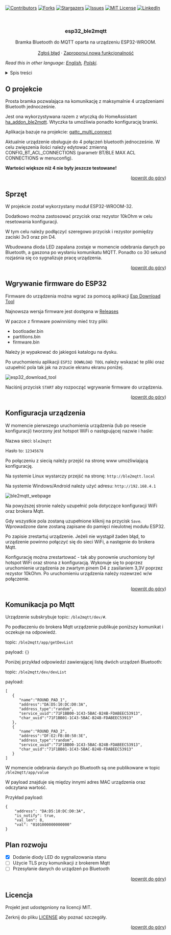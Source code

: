 <div id="top"></div>

[![Contributors][contributors-shield]][contributors-url]
[![Forks][forks-shield]][forks-url]
[![Stargazers][stars-shield]][stars-url]
[![Issues][issues-shield]][issues-url]
[![MIT License][license-shield]][license-url]
[![LinkedIn][linkedin-shield]][linkedin-url]



<br />
<div align="center">

<h3 align="center">esp32_ble2mqtt</h3>

  <p align="center">
    Bramka Bluetooth do MQTT oparta na urządzeniu ESP32-WROOM.
    <br />
    <br />
    <a href="https://github.com/blizniukp/esp32_ble2mqtt/issues">Zgłoś błąd</a>
    ·
    <a href="https://github.com/blizniukp/esp32_ble2mqtt/issues">Zaproponuj nową funkcjonalność</a>
  </p>
</div>


*Read this in other language: [English](README.md), [Polski](README.pl.md).*


<details>
  <summary>Spis treści</summary>
  <ol>
    <li><a href="#o-projekcie">O projekcie</a></li>
    <li><a href="#sprzęt">Sprzęt</a></li>
    <li><a href="#wgrywanie-firmware-do-esp32">Wgrywanie firmware do ESP32</a></li>
    <li><a href="#konfiguracja-urządzenia">Konfiguracja urządzenia</a></li>
    <li><a href="#komunikacja-po-mqtt">Komunikacja po Mqtt</a></li>
    <li><a href="#plan-rozwoju">Plan rozwoju</a></li>
    <li><a href="#licencja">Licencja</a></li>
  </ol>
</details>



<!-- ABOUT THE PROJECT -->
## O projekcie


Prosta bramka pozwalająca na komunikację z maksymalnie 4 urządzeniami Bluetooth jednocześnie.

Jest ona wykorzystywana razem z wtyczką do HomeAssistant [ha_addon_ble2mqtt](https://github.com/blizniukp/ha_addon_ble2mqtt). Wtyczka ta umożliwia ponadto konfigurację bramki.


Aplikacja bazuje na projekcie: [gattc_multi_connect](https://github.com/espressif/esp-idf/tree/22c82a4e28ec331a3f46e0a8f757f6b535f83cc4/examples/bluetooth/bluedroid/ble/gattc_multi_connect)

Aktualnie urządzenie obsługuje do 4 połączeń bluetooth jednocześnie. W celu zwięszenia ilości należy edytować zmienną CONFIG_BT_ACL_CONNECTIONS (parametr BT/BLE MAX ACL CONNECTIONS w menuconfig). 

**Wartości większe niż 4 nie były jeszcze testowane!**

<p align="right">(<a href="#top">powrót do góry</a>)</p>


## Sprzęt

W projekcie został wykorzystany moduł ESP32-WROOM-32.


Dodatkowo można zastosować przycisk oraz rezystor 10kOhm w celu resetowania konfiguracji.

W tym celu należy podłączyć szeregowo przycisk i rezystor pomiędzy zaciski 3v3 oraz pin D4.

Wbudowana dioda LED zapalana zostaje w momencie odebrania danych po Bluetooth, a gaszona po wysłaniu komunikatu MQTT. Ponadto co 30 sekund rozjaśnia się co sygnalizuje pracę urządzenia.

<p align="right">(<a href="#top">powrót do góry</a>)</p>


## Wgrywanie firmware do ESP32

Firmware do urządzenia można wgrać za pomocą aplikacji [Esp Download Tool](https://www.espressif.com/en/support/download/other-tools)


Najnowsza wersja firmware jest dostępna w [Releases](https://github.com/blizniukp/esp32_ble2mqtt/releases)


W paczce z firmware powinniśmy mieć trzy pliki:
- bootloader.bin
- partitions.bin
- firmware.bin

Należy je wypakować do jakiegoś katalogu na dysku.

Po uruchomieniu aplikacji `ESP32 DOWNLOAD TOOL` należy wskazać te pliki oraz uzupełnić pola tak jak na zrzucie ekranu ekranu poniżej.

![esp32_download_tool](/img/esp32_download_tool.png)

Naciśnij przycisk `START` aby rozpocząć wgrywanie firmware do urządzenia.

<p align="right">(<a href="#top">powrót do góry</a>)</p>


## Konfiguracja urządzenia

W momencie pierwszego uruchomienia urządzenia (lub po resecie konfiguracji) tworzony jest hotspot WiFi o następującej nazwie i haśle:

Nazwa sieci: `ble2mqtt`

Hasło to: `12345678`

Po połączeniu z siecią należy przejść na stronę www umożliwiającą konfigurację.


Na systemie Linux wystarczy przejść na stronę: `http://ble2mqtt.local`

Na systemie Windows/Android należy użyć adresu: `http://192.168.4.1`


![ble2mqtt_webpage](/img/ble2mqtt_webpage.png)

Na powyższej stronie należy uzupełnić pola dotyczące konfiguracji WiFi oraz brokera Mqtt.

Gdy wszystkie pola zostaną uzupełnione kliknij na przycisk `Save`. Wprowadzone dane zostaną zapisane do pamięci nieulotnej modułu ESP32.


Po zapisie zrestartuj urządzenie. Jeżeli nie wystąpił żaden błąd, to urządzenie powinno połączyć się do sieci WiFi, a następnie do brokera Mqtt.


Konfigurację można zrestartować - tak aby ponownie uruchomiony był hotspot WiFi oraz strona z konfiguracją. 
Wykonuje się to poprzez uruchomienie urządzenia ze zwartym pinem D4 z zasilaniem 3,3V poprzez rezystor 10kOhm. Po uruchomieniu urządzenia należy rozewrzeć w/w połączenie.

<p align="right">(<a href="#top">powrót do góry</a>)</p>


## Komunikacja po Mqtt

Urządzenie subskrybuje topic: `/ble2mqtt/dev/#`.


Po podłaczeniu do brokera Mqtt urządzenie publikuje poniższy komunikat i oczekuje na odpowiedź.

topic: `/ble2mqtt/app/getDevList`

payload: `{}`

Poniżej przykład odpowiedzi zawierającej listę dwóch urządzeń Bluetooth:


topic: `/ble2mqtt/dev/devList`

payload:

    [
       {
          "name":"ROUND_PAD_1",
          "address":"DA:D5:10:DC:D0:3A",
          "address_type":"random",
          "service_uuid":"71F1BB00-1C43-5BAC-B24B-FDABEEC53913",
          "char_uuid":"71F1BB01-1C43-5BAC-B24B-FDABEEC53913"
       },
       {
          "name":"ROUND_PAD_2",
          "address":"DF:E2:FB:80:50:3E",
          "address_type":"random",
          "service_uuid":"71F1BB00-1C43-5BAC-B24B-FDABEEC53913",
          "char_uuid":"71F1BB01-1C43-5BAC-B24B-FDABEEC53913"
       }
    ]


W momencie odebrania danych po Bluetooth są one publikowane w topic `/ble2mqtt/app/value`

W payload znajduje się między innymi adres MAC urządzenia oraz odczytana wartość.


Przykład payload:

    {
        "address": "DA:D5:10:DC:D0:3A", 
        "is_notify": true, 
        "val_len": 8, 
        "val": "0101000000000000"
    }


## Plan rozwoju

- [x] Dodanie diody LED do sygnalizowania stanu
- [ ] Użycie TLS przy komunikacji z brokerem Mqtt
- [ ] Przesyłanie danych do urządzeń po Bluetooth

<p align="right">(<a href="#top">powrót do góry</a>)</p>


## Licencja

Projekt jest udostępniony na licencji MIT. 

Zerknij do pliku [LICENSE](LICENSE) aby poznać szczegóły.

<p align="right">(<a href="#top">powrót do góry</a>)</p>


<!-- MARKDOWN LINKS & IMAGES -->
<!-- https://www.markdownguide.org/basic-syntax/#reference-style-links -->
[contributors-shield]: https://img.shields.io/github/contributors/blizniukp/esp32_ble2mqtt.svg?style=for-the-badge
[contributors-url]: https://github.com/blizniukp/esp32_ble2mqtt/graphs/contributors
[forks-shield]: https://img.shields.io/github/forks/blizniukp/esp32_ble2mqtt.svg?style=for-the-badge
[forks-url]: https://github.com/blizniukp/esp32_ble2mqtt/network/members
[stars-shield]: https://img.shields.io/github/stars/blizniukp/esp32_ble2mqtt.svg?style=for-the-badge
[stars-url]: https://github.com/blizniukp/esp32_ble2mqtt/stargazers
[issues-shield]: https://img.shields.io/github/issues/blizniukp/esp32_ble2mqtt.svg?style=for-the-badge
[issues-url]: https://github.com/blizniukp/esp32_ble2mqtt/issues
[license-shield]: https://img.shields.io/github/license/blizniukp/esp32_ble2mqtt.svg?style=for-the-badge
[license-url]: https://github.com/blizniukp/esp32_ble2mqtt/blob/master/LICENSE
[linkedin-shield]: https://img.shields.io/badge/-LinkedIn-black.svg?style=for-the-badge&logo=linkedin&colorB=555
[linkedin-url]: https://linkedin.com/in/paweł-bliźniuk-433535183
[product-screenshot]: images/screenshot.png